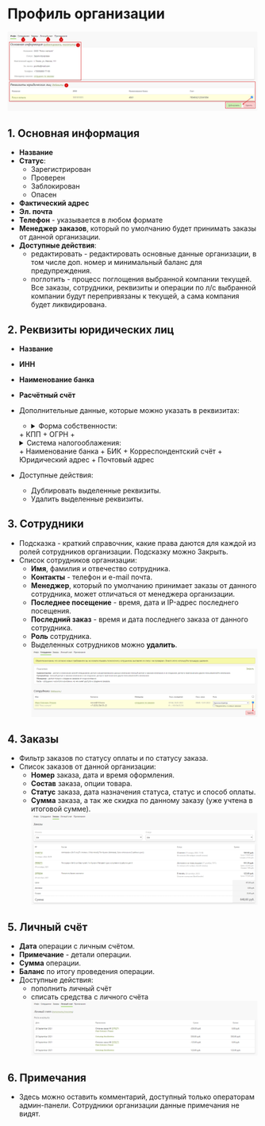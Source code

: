 # Профиль организации

![](../_media/customer/customer05.png ':size=70%')
## 1. Основная информация
* **Название**
* **Статус**:
    + Зарегистрирован
    + Проверен
    + Заблокирован
    + Опасен
* **Фактический адрес**
* **Эл. почта**
* **Телефон** - указывается в любом формате
* **Менеджер заказов**, который по умолчанию будет принимать заказы от данной организации.
* **Доступные действия**:
    + редактировать - редактировать основные данные организации, в том числе доп. номер и минимальный баланс для предупреждения.
    + поглотить - процесс поглощения выбранной компании текущей. Все заказы, сотрудники, реквизиты и операции по л/с выбранной компании будут перепривязаны к текущей, а сама компания будет ликвидирована.

## 2. Реквизиты юридических лиц
* **Название**
* **ИНН**
* **Наименование банка**
* **Расчётный счёт**
* Дополнительные данные, которые можно указать в реквизитах:
    + <details><summary>Форма собственности:</summary>

        - ПАО
        - ООО
        - НАО
        - ИП
        - АО
        - НКО
        - ОП
        - Другая

    </details>
    + КПП
    + ОГРН
    + <details><summary>Система налогооблажения:</summary>

        - Общая СН
        - Упрощённая СН (доходы)
        - Упрощённая СН (доходы минус расходы)
        - Единый налог на вмененный доход
        - Единый сельскохозяйственный налог
        - Патентная СН

    </details>
    + Наименование банка
    + БИК
    + Корреспондентский счёт
    + Юридический адрес
    + Почтовый адрес
* Доступные действия:
    + Дублировать выделенные реквизиты.
    + Удалить выделенные реквизиты.

## 3. Сотрудники
* Подсказка - краткий справочник, какие права даются для каждой из ролей сотрудников организации. Подсказку можно Закрыть.
* Список сотрудников организации:
    + **Имя**, фамилия и отвечество сотрудника.
    + **Контакты** - телефон и e-mail почта.
    + **Менеджер**, который по умолчанию принимает заказы от данного сотрудника, может отличаться от менеджера организации.
    + **Последнее посещение** - время, дата и IP-адрес последнего посещения.
    + **Последний заказ** - время и дата последнего заказа от данного сотрудника.
    + **Роль** сотрудника.
    + Выделенных сотрудников можно **удалить**.
![](../_media/customer/customer06.png ':size=70%')

## 4. Заказы
* Фильтр заказов по статусу оплаты и по статусу заказа.
* Список заказов от данной организации:
    + **Номер** заказа, дата и время оформления.
    + **Состав** заказа, опции товара.
    + **Статус** заказа, дата назначения статуса, статус и способ оплаты.
    + **Сумма** заказа, а так же скидка по данному заказу (уже учтена в итоговой сумме).
![](../_media/customer/customer07.png ':size=70%')

## 5. Личный счёт
* **Дата** операции с личным счётом.
* **Примечание** - детали операции.
* **Сумма** операции.
* **Баланс** по итогу проведения операции.
* Доступные действия:
    + пополнить личный счёт
    + списать средства с личного счёта
![](../_media/customer/customer08.png ':size=70%')

## 6. Примечания
* Здесь можно оставить комментарий, доступный только операторам админ-панели. Сотрудники организации данные примечания не видят.
